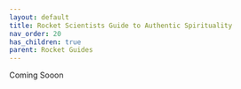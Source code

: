 ```yaml
---
layout: default
title: Rocket Scientists Guide to Authentic Spirituality
nav_order: 20
has_children: true
parent: Rocket Guides
---
```


 Coming Sooon
